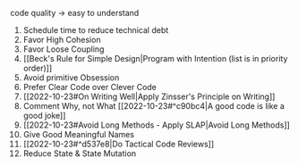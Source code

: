 code quality -> easy to understand

1. Schedule time to reduce technical debt
2. Favor High Cohesion
3. Favor Loose Coupling
4. [[Beck's Rule for Simple Design|Program with Intention (list is in priority order)]]
5. Avoid primitive Obsession
6. Prefer Clear Code over Clever Code
7. [[2022-10-23#On Writing Well|Apply Zinsser's Principle on Writing]]
8. Comment Why, not What  [[2022-10-23#^c90bc4|A good code is like a good joke]]
9. [[2022-10-23#Avoid Long Methods - Apply SLAP|Avoid Long Methods]]
10. Give Good Meaningful Names
11. [[2022-10-23#^d537e8|Do Tactical Code Reviews]] 
12. Reduce State & State Mutation